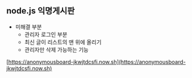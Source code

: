 ## node.js 익명게시판

- 미해결 부분
  - 관리자 로그인 부분
  - 최신 글이 리스트의 맨 위에 올리기
  - 관리자만 삭제 가능하는 기능

[https://anonymousboard-jkwjtdcsfi.now.sh](https://anonymousboard-jkwjtdcsfi.now.sh)